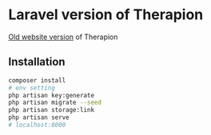 # Laravel version of Therapion
[Old website version](https://www.therapion.com/) of Therapion

## Installation
```bash
composer install
# env setting
php artisan key:generate
php artisan migrate --seed
php artisan storage:link
php artisan serve
# localhost:8000
```